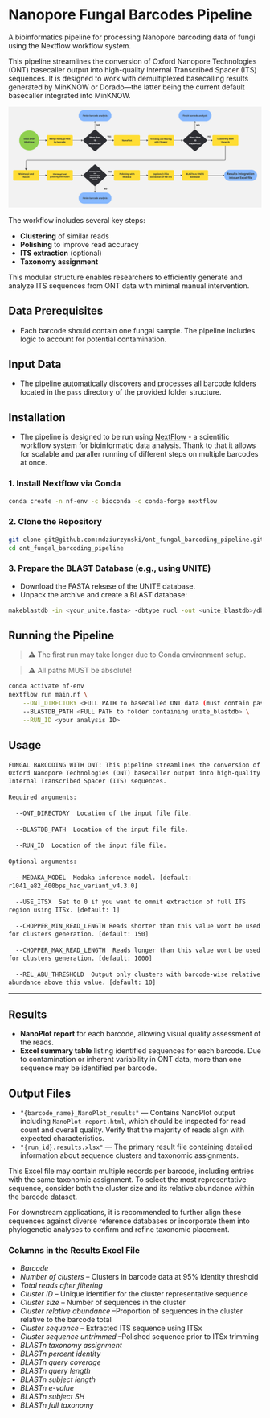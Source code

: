 # Nanopore Fungal Barcodes Pipeline

A bioinformatics pipeline for processing Nanopore barcoding data of fungi using the Nextflow workflow system.

This pipeline streamlines the conversion of Oxford Nanopore Technologies (ONT) basecaller output into high-quality Internal Transcribed Spacer (ITS) sequences. It is designed to work with demultiplexed basecalling results generated by MinKNOW or Dorado—the latter being the current default basecaller integrated into MinKNOW.

![Pipeline stages](images/pipeline.jpg)


The workflow includes several key steps:
- **Clustering** of similar reads
- **Polishing** to improve read accuracy
- **ITS extraction** (optional)
- **Taxonomy assignment**

This modular structure enables researchers to efficiently generate and analyze ITS sequences from ONT data with minimal manual intervention.

## Data Prerequisites

- Each barcode should contain one fungal sample. The pipeline includes logic to account for potential contamination.

## Input Data

- The pipeline automatically discovers and processes all barcode folders located in the `pass` directory of the provided folder structure.

## Installation

- The pipeline is designed to be run using [NextFlow](https://www.nextflow.io/) - a scientific workflow system for bioinformatic data analysis. Thank to that it allows for scalable and paraller running of different steps on multiple barcodes at once.


### 1. Install Nextflow via Conda
```bash
conda create -n nf-env -c bioconda -c conda-forge nextflow
```

### 2. Clone the Repository
```bash
git clone git@github.com:mdziurzynski/ont_fungal_barcoding_pipeline.git
cd ont_fungal_barcoding_pipeline
```

### 3. Prepare the BLAST Database (e.g., using UNITE)

- Download the FASTA release of the UNITE database.
- Unpack the archive and create a BLAST database:

```bash
makeblastdb -in <your_unite.fasta> -dbtype nucl -out <unite_blastdb>/db
```

## Running the Pipeline

> ⚠️ The first run may take longer due to Conda environment setup.

> ⚠️ ️All paths MUST be absolute!

```bash
conda activate nf-env
nextflow run main.nf \
    --ONT_DIRECTORY <FULL PATH to basecalled ONT data (must contain pass/ with barcode01-XX folders)> \
    --BLASTDB_PATH <FULL PATH to folder containing unite_blastdb> \
    --RUN_ID <your analysis ID>
```

## Usage

```
FUNGAL BARCODING WITH ONT: This pipeline streamlines the conversion of Oxford Nanopore Technologies (ONT) basecaller output into high-quality Internal Transcribed Spacer (ITS) sequences.

Required arguments:

  --ONT_DIRECTORY  Location of the input file file.

  --BLASTDB_PATH  Location of the input file file.

  --RUN_ID  Location of the input file file.

Optional arguments:

  --MEDAKA_MODEL  Medaka inference model. [default: r1041_e82_400bps_hac_variant_v4.3.0]

  --USE_ITSX  Set to 0 if you want to ommit extraction of full ITS region using ITSx. [default: 1]

  --CHOPPER_MIN_READ_LENGTH Reads shorter than this value wont be used for clusters generation. [default: 150]

  --CHOPPER_MAX_READ_LENGTH  Reads longer than this value wont be used for clusters generation. [default: 1000]

  --REL_ABU_THRESHOLD  Output only clusters with barcode-wise relative abundance above this value. [default: 10]

```

---


## Results

- **NanoPlot report** for each barcode, allowing visual quality assessment of the reads.
- **Excel summary table** listing identified sequences for each barcode. Due to contamination or inherent variability in ONT data, more than one sequence may be identified per barcode.

## Output Files

- `"{barcode_name}_NanoPlot_results"` — Contains NanoPlot output including `NanoPlot-report.html`, which should be inspected for read count and overall quality. Verify that the majority of reads align with expected characteristics.
- `"{run_id}.results.xlsx"` — The primary result file containing detailed information about sequence clusters and taxonomic assignments.

This Excel file may contain multiple records per barcode, including entries with the same taxonomic assignment. To select the most representative sequence, consider both the cluster size and its relative abundance within the barcode dataset.

For downstream applications, it is recommended to further align these sequences against diverse reference databases or incorporate them into phylogenetic analyses to confirm and refine taxonomic placement.

### Columns in the Results Excel File
- _Barcode_
- _Number of clusters_ – Clusters in barcode data at 95% identity threshold
- _Total reads after filtering_
- _Cluster ID_ – Unique identifier for the cluster representative sequence
- _Cluster size_ – Number of sequences in the cluster
- _Cluster relative abundance_ –Proportion of sequences in the cluster relative to the barcode total
- _Cluster sequence_ – Extracted ITS sequence using ITSx
- _Cluster sequence untrimmed_ –Polished sequence prior to ITSx trimming
- _BLASTn taxonomy assignment_
- _BLASTn percent identity_
- _BLASTn query coverage_
- _BLASTn query length_
- _BLASTn subject length_
- _BLASTn e-value_
- _BLASTn subject SH_
- _BLASTn full taxonomy_
